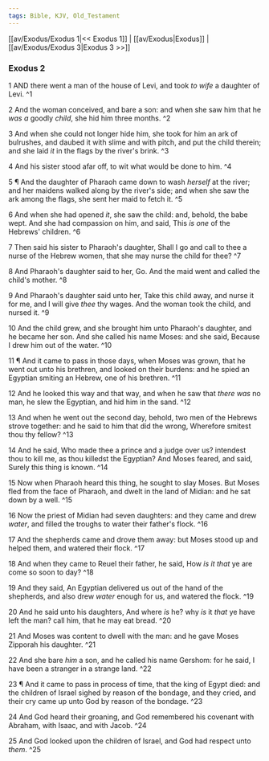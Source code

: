 ```yaml
---
tags: Bible, KJV, Old_Testament
---
```


[[av/Exodus/Exodus 1|<< Exodus 1]] | [[av/Exodus|Exodus]] | [[av/Exodus/Exodus 3|Exodus 3 >>]]

### Exodus 2

1 AND there went a man of the house of Levi, and took _to_ _wife_ a daughter of Levi. ^1

2 And the woman conceived, and bare a son: and when she saw him that he _was_ _a_ goodly _child_, she hid him three months. ^2

3 And when she could not longer hide him, she took for him an ark of bulrushes, and daubed it with slime and with pitch, and put the child therein; and she laid _it_ in the flags by the river's brink. ^3

4 And his sister stood afar off, to wit what would be done to him. ^4

5 ¶ And the daughter of Pharaoh came down to wash _herself_ at the river; and her maidens walked along by the river's side; and when she saw the ark among the flags, she sent her maid to fetch it. ^5

6 And when she had opened _it_, she saw the child: and, behold, the babe wept. And she had compassion on him, and said, This _is_ _one_ of the Hebrews' children. ^6

7 Then said his sister to Pharaoh's daughter, Shall I go and call to thee a nurse of the Hebrew women, that she may nurse the child for thee? ^7

8 And Pharaoh's daughter said to her, Go. And the maid went and called the child's mother. ^8

9 And Pharaoh's daughter said unto her, Take this child away, and nurse it for me, and I will give _thee_ thy wages. And the woman took the child, and nursed it. ^9

10 And the child grew, and she brought him unto Pharaoh's daughter, and he became her son. And she called his name Moses: and she said, Because I drew him out of the water. ^10

11 ¶ And it came to pass in those days, when Moses was grown, that he went out unto his brethren, and looked on their burdens: and he spied an Egyptian smiting an Hebrew, one of his brethren. ^11

12 And he looked this way and that way, and when he saw that _there_ _was_ no man, he slew the Egyptian, and hid him in the sand. ^12

13 And when he went out the second day, behold, two men of the Hebrews strove together: and he said to him that did the wrong, Wherefore smitest thou thy fellow? ^13

14 And he said, Who made thee a prince and a judge over us? intendest thou to kill me, as thou killedst the Egyptian? And Moses feared, and said, Surely this thing is known. ^14

15 Now when Pharaoh heard this thing, he sought to slay Moses. But Moses fled from the face of Pharaoh, and dwelt in the land of Midian: and he sat down by a well. ^15

16 Now the priest of Midian had seven daughters: and they came and drew _water_, and filled the troughs to water their father's flock. ^16

17 And the shepherds came and drove them away: but Moses stood up and helped them, and watered their flock. ^17

18 And when they came to Reuel their father, he said, How _is_ _it_ _that_ ye are come so soon to day? ^18

19 And they said, An Egyptian delivered us out of the hand of the shepherds, and also drew _water_ enough for us, and watered the flock. ^19

20 And he said unto his daughters, And where _is_ he? why _is_ it _that_ ye have left the man? call him, that he may eat bread. ^20

21 And Moses was content to dwell with the man: and he gave Moses Zipporah his daughter. ^21

22 And she bare _him_ a son, and he called his name Gershom: for he said, I have been a stranger in a strange land. ^22

23 ¶ And it came to pass in process of time, that the king of Egypt died: and the children of Israel sighed by reason of the bondage, and they cried, and their cry came up unto God by reason of the bondage. ^23

24 And God heard their groaning, and God remembered his covenant with Abraham, with Isaac, and with Jacob. ^24

25 And God looked upon the children of Israel, and God had respect unto _them_. ^25
